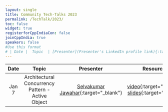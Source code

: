 ```yaml
---
layout: single
title: Community Tech-Talks 2023
permalink: /TechTalk/2023/
toc: false
widget: true
registerforCppIndiaCon: false
joinCppIndia: true
speakers: false
#Use this format
# | Date |  Topic  | [Presenter](Presenter's LinkedIn profile link){:target="_blank"} | [video](YouTube video link){:target="_blank"}, [slides](Slide's github link){:target="_blank"} |
---
```

| Date      |  Topic    | Presenter | Resources |
|:---:|:---:|:---:|:---:|
| Jan 7 | Architectural Concurrency Pattern - Active Object | [Selvakumar Jawahar](https://www.linkedin.com/in/selvakumarjawahar/){:target="_blank"} | [video]( ){:target="_blank"}, [slides]( ){:target="_blank"}|


<pre>



































































</pre>
